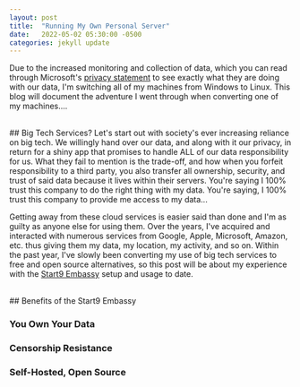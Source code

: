 ```yaml
---
layout: post
title:  "Running My Own Personal Server"
date:   2022-05-02 05:30:00 -0500
categories: jekyll update
---
```

Due to the increased monitoring and collection of data, which you can read through Microsoft's [privacy statement](https://privacy.microsoft.com/en-us/privacystatement) to see exactly what they are doing with our data, I'm switching all of my machines from Windows to Linux. This blog will document the adventure I went through when converting one of my machines....

<br/>
## Big Tech Services?
Let's start out with society's ever increasing reliance on big tech. We willingly hand over our data, and along with it our privacy, in return for a shiny app that promises to handle ALL of our data responsibility for us. What they fail to mention is the trade-off, and how when you forfeit responsibility to a third party, you also transfer all ownership, security, and trust of said data because it lives within their servers. You're saying I 100% trust this company to do the right thing with my data. You're saying, I 100% trust this company to provide me access to my data...

Getting away from these cloud services is easier said than done and I'm as guilty as anyone else for using them. Over the years, I've acquired and interacted with numerous services from Google, Apple, Microsoft, Amazon, etc. thus giving them my data, my location, my activity, and so on. Within the past year, I've slowly been converting my use of big tech services to free and open source alternatives, so this post will be about my experience with the [Start9 Embassy](https://store.start9.com/products/embassy) setup and usage to date.

<br/>
## Benefits of the Start9 Embassy

### You Own Your Data

### Censorship Resistance

### Self-Hosted, Open Source
